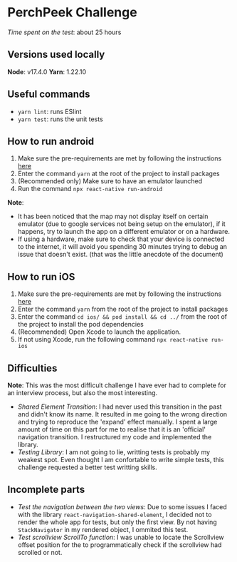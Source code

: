 PerchPeek Challenge
=======
_Time spent on the test_: about 25 hours

Versions used locally
-----------
**Node**: v17.4.0
**Yarn**: 1.22.10

Useful commands
-----------
* `yarn lint`: runs ESlint
* `yarn test`: runs the unit tests

How to run android
-----------
1. Make sure the pre-requirements are met by following the instructions [here](https://reactnative.dev/docs/environment-setup)
2. Enter the command `yarn` at the root of the project to install packages
3. (Recommended only) Make sure to have an emulator launched
4. Run the command `npx react-native run-android`

**Note**: 
* It has been noticed that the map may not display itself on certain emulator (due to google services not being setup on the emulator), if it happens, try to launch the app on a different emulator or on a hardware.
* If using a hardware, make sure to check that your device is connected to the internet, it will avoid you spending 30 minutes trying to debug an issue that doesn't exist. (that was the little anecdote of the document)

How to run iOS
-----------
1. Make sure the pre-requirements are met by following the instructions [here](https://reactnative.dev/docs/environment-setup)
2. Enter the command `yarn` from the root of the project to install packages
3. Enter the command `cd ios/ && pod install && cd ../` from the root of the project to install the pod dependencies
4. (Recommended) Open Xcode to launch the application.
5. If not using Xcode, run the following command `npx react-native run-ios`

Difficulties
-----------
**Note**: This was the most difficult challenge I have ever had to complete for an interview process, but also the most interesting.

* _Shared Element Transition_: I had never used this transition in the past and didn't know its name. It resulted in me going to the wrong direction and trying to reproduce the 'expand' effect manually. I spent a large amount of time on this part for me to realise that it is an 'official' navigation transition. I restructured my code and implemented the library.
* _Testing Library_: I am not going to lie, writting tests is probably my weakest spot. Even thought I am confortable to write simple tests, this challenge requested a better test writting skills.

Incomplete parts
-----------
* _Test the navigation between the two views_: Due to some issues I faced with the library `react-navigation-shared-element`, I decided not to render the whole app for tests, but only the first view. By not having `StackNavigator` in my rendered object, I ommited this test.
* _Test scrollview ScrollTo function_: I was unable to locate the Scrollview offset position for the to programmatically check if the scrollview had scrolled or not.